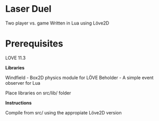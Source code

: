 # Laser Duel

Two player vs. game
Written in Lua using Löve2D

# Prerequisites

LOVE 11.3

**Libraries**

Windfield - Box2D physics module for LÖVE
Beholder - A simple event observer for Lua

Place libraries on src/lib/ folder

**Instructions**

Compile from src/ using the appropiate Löve2D version